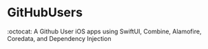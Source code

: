 # GitHubUsers
:octocat:  A Github User iOS apps using SwiftUI, Combine, Alamofire, Coredata, and Dependency Injection

